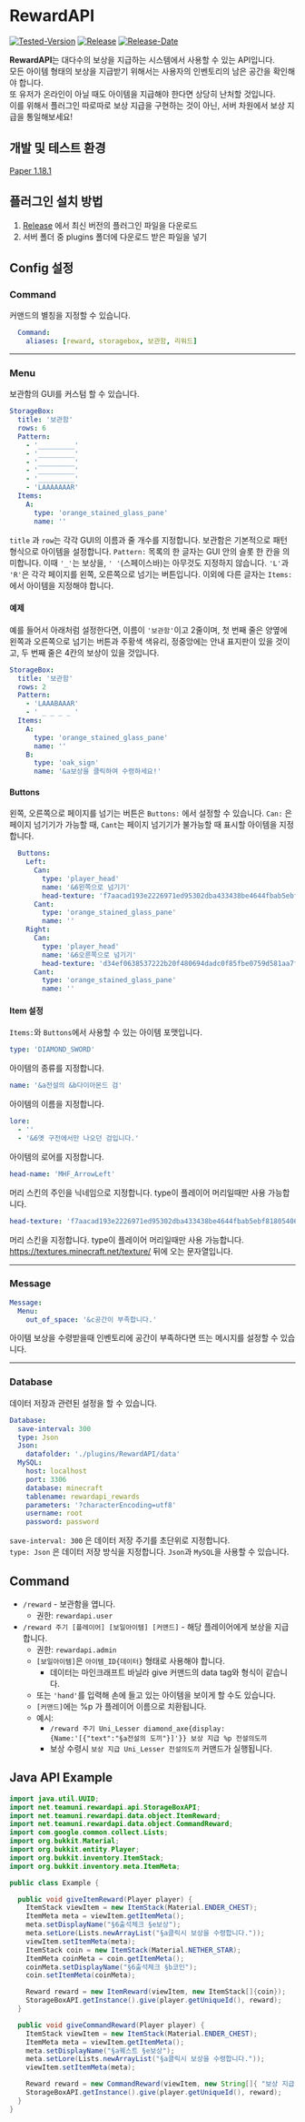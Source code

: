 # **RewardAPI**

[![Tested-Version](https://img.shields.io/badge/tested%20mc%20version-1.18.1-blue.svg?style=flat-square)](https://papermc.io/downloads#Paper-1.18)
[![Release](https://img.shields.io/github/v/release/MineFactory-Resource/RewardAPI.svg?display_name=release&style=flat-square)](https://github.com/MineFactory-Resource/RewardAPI/releases)
[![Release-Date](https://img.shields.io/github/release-date/MineFactory-Resource/RewardAPI.svg?display_name=release&style=flat-square)](https://github.com/MineFactory-Resource/RewardAPI/releases)

**RewardAPI**는 대다수의 보상을 지급하는 시스템에서 사용할 수 있는 API입니다.  
모든 아이템 형태의 보상을 지급받기 위해서는 사용자의 인벤토리의 남은 공간을 확인해야 합니다.  
또 유저가 온라인이 아닐 때도 아이템을 지급해야 한다면 상당히 난처할 것입니다.  
이를 위해서 플러그인 따로따로 보상 지급을 구현하는 것이 아닌, 서버 차원에서 보상 지급을 통일해보세요!

## 개발 및 테스트 환경

[Paper 1.18.1](https://papermc.io/downloads#Paper-1.18)

## 플러그인 설치 방법

1. [Release](https://github.com/MineFactory-Resource/RewardAPI/releases) 에서 최신 버전의 플러그인 파일을 다운로드
2. 서버 폴더 중 plugins 폴더에 다운로드 받은 파일을 넣기

## Config 설정

### Command

커맨드의 별칭을 지정할 수 있습니다.

```yaml
  Command:
    aliases: [reward, storagebox, 보관함, 리워드]
```

---
### Menu

보관함의 GUI를 커스텀 할 수 있습니다.

```yaml
StorageBox:
  title: '보관함'
  rows: 6
  Pattern:
    - '_________'
    - '_________'
    - '_________'
    - '_________'
    - '_________'
    - 'LAAAAAAAR'
  Items:
    A:
      type: 'orange_stained_glass_pane'
      name: ''
```

`title` 과 `row`는 각각 GUI의 이름과 줄 개수를 지정합니다.
보관함은 기본적으로 패턴 형식으로 아이템을 설정합니다.
`Pattern:` 목록의 한 글자는 GUI 안의 슬롯 한 칸을 의미합니다.
이때 `'_'`는 보상을, `' '`(스페이스바)는 아무것도 지정하지 않습니다.
`'L'`과 `'R'`은 각각 페이지를 왼쪽, 오른쪽으로 넘기는 버튼입니다.
이외에 다른 글자는 `Items:`에서 아이템을 지정해야 합니다.

#### 예제

예를 들어서 아래처럼 설정한다면, 이름이 `'보관함'`이고 2줄이며,
첫 번째 줄은 양옆에 왼쪽과 오른쪽으로 넘기는 버튼과 주황색 색유리,
정중앙에는 안내 표지판이 있을 것이고, 두 번째 줄은 4칸의 보상이 있을 것입니다.

```yaml
StorageBox:
  title: '보관함'
  rows: 2
  Pattern:
    - 'LAAABAAAR'
    - ' _ _ _ _ '
  Items:
    A:
      type: 'orange_stained_glass_pane'
      name: ''
    B:
      type: 'oak_sign'
      name: '&a보상을 클릭하여 수령하세요!'
```



#### Buttons

왼쪽, 오른쪽으로 페이지를 넘기는 버튼은 `Buttons:` 에서 설정할 수 있습니다.
`Can:` 은 페이지 넘기기가 가능할 때, `Cant`는 페이지 넘기기가 불가능할 때 표시할 아이템을 지정합니다.
```yaml
  Buttons:
    Left:
      Can:
        type: 'player_head'
        name: '&6왼쪽으로 넘기기'
        head-texture: 'f7aacad193e2226971ed95302dba433438be4644fbab5ebf818054061667fbe2'
      Cant:
        type: 'orange_stained_glass_pane'
        name: ''
    Right:
      Can:
        type: 'player_head'
        name: '&6오른쪽으로 넘기기'
        head-texture: 'd34ef0638537222b20f480694dadc0f85fbe0759d581aa7fcdf2e43139377158'
      Cant:
        type: 'orange_stained_glass_pane'
        name: ''
```

#### Item 설정
`Items:`와 `Buttons`에서 사용할 수 있는 아이템 포맷입니다.

```yaml
type: 'DIAMOND_SWORD'
```

아이템의 종류를 지정합니다.

```yaml
name: '&a전설의 &b다이아몬드 검'
```

아이템의 이름을 지정합니다.

```yaml
lore:
  - ''
  - '&6옛 구전에서만 나오던 검입니다.'
```

아이템의 로어를 지정합니다.

```yaml
head-name: 'MHF_ArrowLeft'
```
머리 스킨의 주인을 닉네임으로 지정합니다. type이 플레이어 머리일때만 사용 가능합니다.

```yaml
head-texture: 'f7aacad193e2226971ed95302dba433438be4644fbab5ebf818054061667fbe2'
```
머리 스킨을 지정합니다. type이 플레이어 머리일때만 사용 가능합니다.
https://textures.minecraft.net/texture/ 뒤에 오는 문자열입니다.

---
### Message

```yaml
Message:
  Menu:
    out_of_space: '&c공간이 부족합니다.'
```

아이템 보상을 수령받을때 인벤토리에 공간이 부족하다면 뜨는 메시지를 설정할 수 있습니다.

---
### Database

데이터 저장과 관련된 설정을 할 수 있습니다.

```yaml
Database:
  save-interval: 300
  type: Json
  Json:
    datafolder: './plugins/RewardAPI/data'
  MySQL:
    host: localhost
    port: 3306
    database: minecraft
    tablename: rewardapi_rewards
    parameters: '?characterEncoding=utf8'
    username: root
    password: password
```

`save-interval: 300` 은 데이터 저장 주기를 초단위로 지정합니다.  
`type: Json` 은 데이터 저장 방식을 지정합니다. `Json`과 `MySQL`을 사용할 수 있습니다.

## Command

- `/reward` - 보관함을 엽니다.
  + 권한: `rewardapi.user`
- `/reward 주기 [플레이어] [보일아이템] [커맨드]` - 해당 플레이어에게 보상을 지급합니다.
  + 권한: `rewardapi.admin`
  + `[보일아이템]`은 `아이템_ID{데이터}` 형태로 사용해야 합니다.
    * 데이터는 마인크래프트 바닐라 give 커맨드의 data tag와 형식이 같습니다.
  + 또는 `'hand'`를 입력해 손에 들고 있는 아이템을 보이게 할 수도 있습니다.
  + `[커맨드]`에는 %p 가 플레이어 이름으로 치환됩니다.
  + 예시:
    * `/reward 주기 Uni_Lesser diamond_axe{display:{Name:'[{"text":"§a전설의 도끼"}]'}} 보상 지급 %p 전설의도끼`
    * 보상 수령시 `보상 지급 Uni_Lesser 전설의도끼` 커맨드가 실행됩니다.

## Java API Example
```java
import java.util.UUID;
import net.teamuni.rewardapi.api.StorageBoxAPI;
import net.teamuni.rewardapi.data.object.ItemReward;
import net.teamuni.rewardapi.data.object.CommandReward;
import com.google.common.collect.Lists;
import org.bukkit.Material;
import org.bukkit.entity.Player;
import org.bukkit.inventory.ItemStack;
import org.bukkit.inventory.meta.ItemMeta;

public class Example {

  public void giveItemReward(Player player) {
    ItemStack viewItem = new ItemStack(Material.ENDER_CHEST);
    ItemMeta meta = viewItem.getItemMeta();
    meta.setDisplayName("§6출석체크 §e보상");
    meta.setLore(Lists.newArrayList("§a클릭시 보상을 수령합니다."));
    viewItem.setItemMeta(meta);
    ItemStack coin = new ItemStack(Material.NETHER_STAR);
    ItemMeta coinMeta = coin.getItemMeta();
    coinMeta.setDisplayName("§6출석체크 §b코인");
    coin.setItemMeta(coinMeta);

    Reward reward = new ItemReward(viewItem, new ItemStack[]{coin});
    StorageBoxAPI.getInstance().give(player.getUniqueId(), reward);
  }

  public void giveCommandReward(Player player) {
    ItemStack viewItem = new ItemStack(Material.ENDER_CHEST);
    ItemMeta meta = viewItem.getItemMeta();
    meta.setDisplayName("§a퀘스트 §e보상");
    meta.setLore(Lists.newArrayList("§a클릭시 보상을 수령합니다."));
    viewItem.setItemMeta(meta);

    Reward reward = new CommandReward(viewItem, new String[]{ "보상 지급 %p 퀘스트1" });
    StorageBoxAPI.getInstance().give(player.getUniqueId(), reward);
  }
}
```